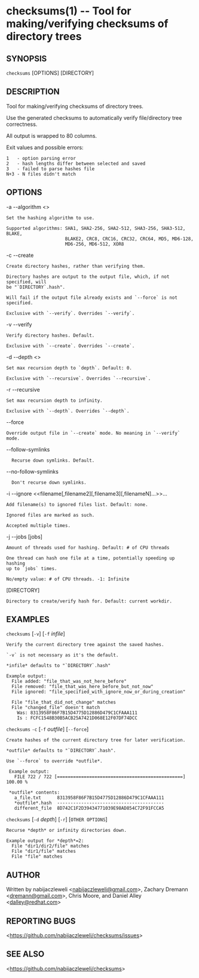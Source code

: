 checksums(1) -- Tool for making/verifying checksums of directory trees
======================================================================

## SYNOPSIS

`checksums` [OPTIONS] [DIRECTORY]

## DESCRIPTION

Tool for making/verifying checksums of directory trees.

Use the generated checksums to automatically verify file/directory tree
correctness.

All output is wrapped to 80 columns.

Exit values and possible errors:

    1   - option parsing error
    2   - hash lengths differ between selected and saved
    3   - failed to parse hashes file
    N+3 - N files didn't match

## OPTIONS

  -a --algorithm &lt;<algorithm>&gt;

    Set the hashing algorithm to use.

    Supported algorithms: SHA1, SHA2-256, SHA2-512, SHA3-256, SHA3-512, BLAKE,
                          BLAKE2, CRC8, CRC16, CRC32, CRC64, MD5, MD6-128,
                          MD6-256, MD6-512, XOR8

  -c --create

    Create directory hashes, rather than verifying them.

    Directory hashes are output to the output file, which, if not specified, will
    be "`DIRECTORY`.hash".

    Will fail if the output file already exists and `--force` is not specified.

    Exclusive with `--verify`. Overrides `--verify`.

  -v --verify

    Verify directory hashes. Default.

    Exclusive with `--create`. Overrides `--create`.

  -d --depth &lt;<depth>&gt;

    Set max recursion depth to `depth`. Default: 0.

    Exclusive with `--recursive`. Overrides `--recursive`.

  -r --recursive

    Set max recursion depth to infinity.

    Exclusive with `--depth`. Overrides `--depth`.

  --force

    Override output file in `--create` mode. No meaning in `--verify` mode.

  --follow-symlinks

      Recurse down symlinks. Default.

  --no-follow-symlinks

      Don't recurse down symlinks.

  -i --ignore &lt;<filename[,filename2][,filename3][,filenameN]...>&gt;...

    Add filename(s) to ignored files list. Default: none.

    Ignored files are marked as such.

    Accepted multiple times.

  -j --jobs [jobs]

    Amount of threads used for hashing. Default: # of CPU threads

    One thread can hash one file at a time, potentially speeding up hashing
    up to `jobs` times.

    No/empty value: # of CPU threads. -1: Infinite

  [DIRECTORY]

    Directory to create/verify hash for. Default: current workdir.

## EXAMPLES

  `checksums` [`-v`] [`-f` *infile*]

    Verify the current directory tree against the saved hashes.

    `-v` is not necessary as it's the default.

    *infile* defaults to "`DIRECTORY`.hash"

    Example output:
      File added: "file_that_was_not_here_before"
      File removed: "file_that_was_here_before_but_not_now"
      File ignored: "file_specified_with_ignore_now_or_during_creation"

      File "file_that_did_not_change" matches
      File "changed_file" doesn't match
        Was: 8313958F86F7B15D4775D12886D479C1CFAAA111
        Is : FCFC1548B30B5ACB25A7421D068E12F07DF74DCC

  `checksums` `-c` [`-f` *outfile*] [`--force`]

    Create hashes of the current directory tree for later verification.

    *outfile* defaults to "`DIRECTORY`.hash".

    Use `--force` to override *outfile*.

     Example output:
       FILE 722 / 722 [===============================================] 100.00 %

     *outfile* contents:
       a_file.txt      8313958F86F7B15D4775D12886D479C1CFAAA111
       *outfile*.hash  ----------------------------------------
       different_file  8D742C1F2D39434771039E98AD854C72F91FCCA5

  `checksums` [`-d` *depth*] [`-r`] [`OTHER OPTIONS`]

    Recurse *depth* or infinity directories down.

    Example output for *depth*=2:
      File "dir1/dir2/file" matches
      File "dir1/file" matches
      File "file" matches

## AUTHOR

Written by nabijaczleweli &lt;<nabijaczleweli@gmail.com>&gt;,
           Zachary Dremann &lt;<dremann@gmail.com>&gt;,
           Chris Moore,
       and Daniel Alley &lt;<dalley@redhat.com>&gt;

## REPORTING BUGS

&lt;<https://github.com/nabijaczleweli/checksums/issues>&gt;

## SEE ALSO

&lt;<https://github.com/nabijaczleweli/checksums>&gt;
